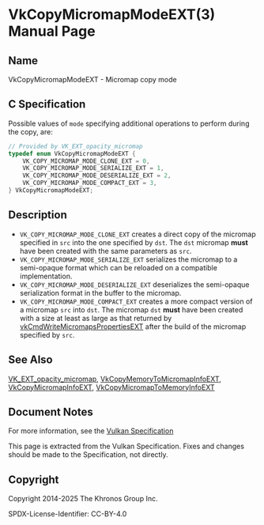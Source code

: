 # VkCopyMicromapModeEXT(3) Manual Page

## Name

VkCopyMicromapModeEXT - Micromap copy mode



## [](#_c_specification)C Specification

Possible values of `mode` specifying additional operations to perform during the copy, are:

```c++
// Provided by VK_EXT_opacity_micromap
typedef enum VkCopyMicromapModeEXT {
    VK_COPY_MICROMAP_MODE_CLONE_EXT = 0,
    VK_COPY_MICROMAP_MODE_SERIALIZE_EXT = 1,
    VK_COPY_MICROMAP_MODE_DESERIALIZE_EXT = 2,
    VK_COPY_MICROMAP_MODE_COMPACT_EXT = 3,
} VkCopyMicromapModeEXT;
```

## [](#_description)Description

- `VK_COPY_MICROMAP_MODE_CLONE_EXT` creates a direct copy of the micromap specified in `src` into the one specified by `dst`. The `dst` micromap **must** have been created with the same parameters as `src`.
- `VK_COPY_MICROMAP_MODE_SERIALIZE_EXT` serializes the micromap to a semi-opaque format which can be reloaded on a compatible implementation.
- `VK_COPY_MICROMAP_MODE_DESERIALIZE_EXT` deserializes the semi-opaque serialization format in the buffer to the micromap.
- `VK_COPY_MICROMAP_MODE_COMPACT_EXT` creates a more compact version of a micromap `src` into `dst`. The micromap `dst` **must** have been created with a size at least as large as that returned by [vkCmdWriteMicromapsPropertiesEXT](https://registry.khronos.org/vulkan/specs/latest/man/html/vkCmdWriteMicromapsPropertiesEXT.html) after the build of the micromap specified by `src`.

## [](#_see_also)See Also

[VK\_EXT\_opacity\_micromap](https://registry.khronos.org/vulkan/specs/latest/man/html/VK_EXT_opacity_micromap.html), [VkCopyMemoryToMicromapInfoEXT](https://registry.khronos.org/vulkan/specs/latest/man/html/VkCopyMemoryToMicromapInfoEXT.html), [VkCopyMicromapInfoEXT](https://registry.khronos.org/vulkan/specs/latest/man/html/VkCopyMicromapInfoEXT.html), [VkCopyMicromapToMemoryInfoEXT](https://registry.khronos.org/vulkan/specs/latest/man/html/VkCopyMicromapToMemoryInfoEXT.html)

## [](#_document_notes)Document Notes

For more information, see the [Vulkan Specification](https://registry.khronos.org/vulkan/specs/latest/html/vkspec.html#VkCopyMicromapModeEXT)

This page is extracted from the Vulkan Specification. Fixes and changes should be made to the Specification, not directly.

## [](#_copyright)Copyright

Copyright 2014-2025 The Khronos Group Inc.

SPDX-License-Identifier: CC-BY-4.0